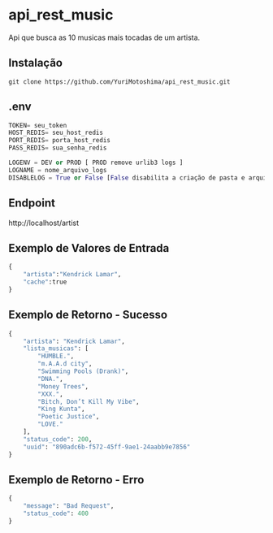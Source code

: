 # api_rest_music

Api que busca as 10 musicas mais tocadas de um artista.


## Instalação

```
git clone https://github.com/YuriMotoshima/api_rest_music.git
```

## .env

```py
TOKEN= seu_token
HOST_REDIS= seu_host_redis
PORT_REDIS= porta_host_redis
PASS_REDIS= sua_senha_redis

LOGENV = DEV or PROD [ PROD remove urlib3 logs ]
LOGNAME = nome_arquivo_logs
DISABLELOG = True or False [False disabilita a criação de pasta e arquivo de logs, temos essa opção para utlização em plataformas como Google Cloud Platform, neste caso o logging apenas imprime da tela, sem salvar o log.]
```
## Endpoint

http://localhost/artist
## Exemplo de Valores de Entrada

```py
{
    "artista":"Kendrick Lamar",
    "cache":true
}

```
## Exemplo de Retorno - Sucesso

```py
{
    "artista": "Kendrick Lamar",
    "lista_musicas": [
        "HUMBLE.",
        "​m.A.A.d city",
        "Swimming Pools (Drank)",
        "DNA.",
        "Money Trees",
        "XXX.",
        "Bitch, Don’t Kill My Vibe",
        "King Kunta",
        "Poetic Justice",
        "LOVE."
    ],
    "status_code": 200,
    "uuid": "890adc6b-f572-45ff-9ae1-24aabb9e7856"
}

```
## Exemplo de Retorno - Erro

```py
{
    "message": "Bad Request",
    "status_code": 400
}

```